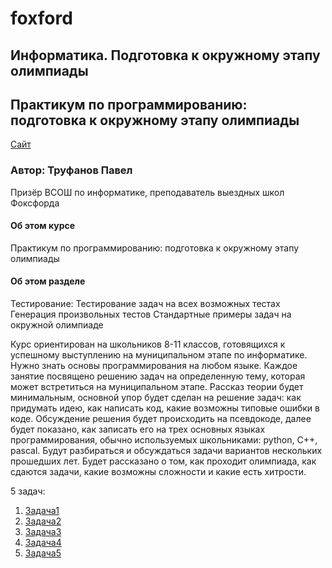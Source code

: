 # foxford
## Информатика. Подготовка к окружному этапу олимпиады ##

## Практикум по программированию: подготовка к окружному этапу олимпиады ##

<p>
    <a href="https://foxford.ru/courses/995/lessons/28399">Сайт</a>
</p>

### Автор: Труфанов Павел ###
Призёр ВСОШ по информатике, преподаватель выездных школ Фоксфорда
 
#### Об этом курсе ####
Практикум по программированию: подготовка к окружному этапу олимпиады

#### Об этом разделе ####
Тестирование:
Тестирование задач на всех возможных тестах
Генерация произвольных тестов
Стандартные примеры задач на окружной олимпиаде

Курс ориентирован на школьников 8-11 классов, готовящихся к успешному выступлению на муниципальном этапе по информатике. Нужно знать основы программирования на любом языке.
Каждое занятие посвящено решению задач на определенную тему, которая может встретиться на муниципальном этапе. Рассказ теории будет минимальным, основной упор будет сделан на решение задач: как придумать идею, как написать код, какие возможны типовые ошибки в коде. Обсуждение решения будет происходить на псевдокоде, далее будет показано, как записать его на трех основных языках программирования, обычно используемых школьниками: python, C++, pascal.
Будут разбираться и обсуждаться задачи вариантов нескольких прошедших лет.
Будет рассказано о том, как проходит олимпиада, как сдаются задачи, какие возможны сложности и какие есть хитрости.

5 задач:
1. [Задача1](https://github.com/andrewbudo/foxford/tree/master/1.city/Course.1_8.Tests/Task1)
2. [Задача2](https://github.com/andrewbudo/foxford/tree/master/1.city/Course.1_8.Tests/Task2)
3. [Задача3](https://github.com/andrewbudo/foxford/tree/master/1.city/Course.1_8.Tests/Task3)
4. [Задача4](https://github.com/andrewbudo/foxford/tree/master/1.city/Course.1_8.Tests/Task4)
5. [Задача5](https://github.com/andrewbudo/foxford/tree/master/1.city/Course.1_8.Tests/Task5)
